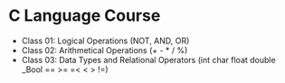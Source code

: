 # C Language Course

- Class 01: Logical Operations (NOT, AND, OR)
- Class 02: Arithmetical Operations (+ - * / %)
- Class 03: Data Types and Relational Operators (int char float double _Bool == >= =< < > !=)